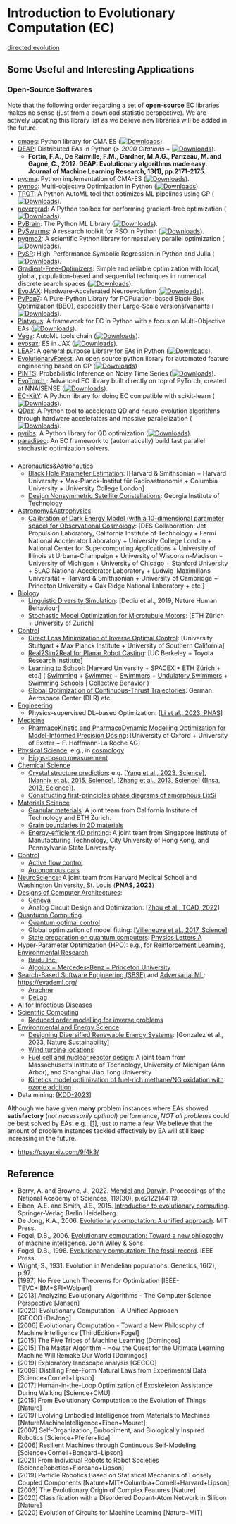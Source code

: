 # Introduction to Evolutionary Computation (EC)

[directed evolution](https://iopscience.iop.org/article/10.1088/2632-2153/accacd)

## Some Useful and Interesting Applications

### Open-Source Softwares

Note that the following order regarding a set of **open-source** EC libraries makes no sense (just from a download statistic perspective). We are actively updating this library list as we believe new libraries will be added in the future.

* [cmaes](https://github.com/CyberAgentAILab/cmaes): Python library for CMA ES ([![Downloads](https://static.pepy.tech/badge/cmaes)](https://pepy.tech/project/cmaes)).
* [DEAP](https://github.com/deap/deap): Distributed EAs in Python (*> 2000 Citations* + [![Downloads](https://static.pepy.tech/badge/deap)](https://pepy.tech/project/deap)).
  * **Fortin, F.A., De Rainville, F.M., Gardner, M.A.G., Parizeau, M. and Gagné, C., 2012. DEAP: Evolutionary algorithms made easy. Journal of Machine Learning Research, 13(1), pp.2171-2175.**
* [pycma](https://github.com/CMA-ES/pycma): Python implementation of CMA-ES ([![Downloads](https://static.pepy.tech/badge/cma)](https://pepy.tech/project/cma)).
* [pymoo](https://github.com/anyoptimization/pymoo): Multi-objective Optimization in Python ([![Downloads](https://static.pepy.tech/badge/pymoo)](https://pepy.tech/project/pymoo)).
* [TPOT](https://github.com/EpistasisLab/tpot): A Python AutoML tool that optimizes ML pipelines using GP ([![Downloads](https://static.pepy.tech/badge/tpot)](https://pepy.tech/project/tpot)).
* [nevergrad](https://github.com/facebookresearch/nevergrad): A Python toolbox for performing gradient-free optimization ([![Downloads](https://static.pepy.tech/badge/nevergrad)](https://pepy.tech/project/nevergrad)).
* [PyBrain](https://github.com/pybrain/pybrain): The Python ML Library ([![Downloads](https://static.pepy.tech/badge/pybrain)](https://pepy.tech/project/pybrain)).
* [PySwarms](https://github.com/ljvmiranda921/pyswarms): A research toolkit for PSO in Python ([![Downloads](https://static.pepy.tech/badge/PySwarms)](https://pepy.tech/project/PySwarms)).
* [pygmo2](https://esa.github.io/pygmo2/): A scientific Python library for massively parallel optimization ([![Downloads](https://static.pepy.tech/badge/pygmo)](https://pepy.tech/project/pygmo)).
* [PySR](https://github.com/MilesCranmer/PySR): High-Performance Symbolic Regression in Python and Julia ([![Downloads](https://static.pepy.tech/badge/PySR)](https://pepy.tech/project/PySR)).
* [Gradient-Free-Optimizers](https://github.com/SimonBlanke/Gradient-Free-Optimizers): Simple and reliable optimization with local, global, population-based and sequential techniques in numerical discrete search spaces ([![Downloads](https://static.pepy.tech/badge/gradient-free-optimizers)](https://pepy.tech/project/gradient-free-optimizers)).
* [EvoJAX](https://github.com/google/evojax): Hardware-Accelerated Neuroevolution ([![Downloads](https://static.pepy.tech/badge/evojax)](https://pepy.tech/project/evojax)).
* [PyPop7](https://github.com/Evolutionary-Intelligence/pypop): A Pure-Python Library for POPulation-based Black-Box Optimization (BBO), especially their Large-Scale versions/variants ([![Downloads](https://static.pepy.tech/badge/pypop7)](https://pepy.tech/project/pypop7)).
* [Platypus](https://github.com/Project-Platypus/Platypus): A framework for EC in Python with a focus on Multi-Objective EAs ([![Downloads](https://static.pepy.tech/badge/platypus)](https://pepy.tech/project/platypus)).
* [Vega](https://github.com/huawei-noah/vega): AutoML tools chain ([![Downloads](https://static.pepy.tech/badge/noah-vega)](https://pepy.tech/project/noah-vega)).
* [evosax](https://github.com/RobertTLange/evosax): ES in JAX ([![Downloads](https://static.pepy.tech/badge/evosax)](https://pepy.tech/project/evosax)).
* [LEAP](https://github.com/AureumChaos/LEAP): A general purpose Library for EAs in Python ([![Downloads](https://static.pepy.tech/badge/leap_ec)](https://pepy.tech/project/leap_ec)).
* [EvolutionaryForest](https://github.com/hengzhe-zhang/EvolutionaryForest): An open source python library for automated feature engineering based on GP ([![Downloads](https://static.pepy.tech/badge/evolutionary_forest)](https://pepy.tech/project/evolutionary_forest))
* [PINTS](https://github.com/pints-team/pints): Probabilistic Inference on Noisy Time Series ([![Downloads](https://static.pepy.tech/badge/pints)](https://pepy.tech/project/pints)).
* [EvoTorch ](https://github.com/nnaisense/evotorch): Advanced EC library built directly on top of PyTorch, created at NNAISENSE ([![Downloads](https://static.pepy.tech/badge/evotorch)](https://pepy.tech/project/evotorch)).
* [EC-KitY](https://www.sciencedirect.com/science/article/pii/S2352711023000778): A Python library for doing EC compatible with scikit-learn ([![Downloads](https://static.pepy.tech/badge/eckity)](https://pepy.tech/project/eckity)).
* [QDax](https://github.com/adaptive-intelligent-robotics/QDax): A Python tool to accelerate QD and neuro-evolution algorithms through hardware accelerators and massive parallelization ([![Downloads](https://static.pepy.tech/badge/qdax)](https://pepy.tech/project/qdax)).
* [pyribs](https://github.com/icaros-usc/pyribs): A Python library for QD optimization ([![Downloads](https://static.pepy.tech/badge/pyribs)](https://pepy.tech/project/pyribs)).
* [paradiseo](https://github.com/nojhan/paradiseo): An EC framework to (automatically) build fast parallel stochastic optimization solvers.

###

* [Aeronautics&Astronautics](https://www.aiaa.org/)
  * [Black Hole Parameter Estimation](https://www.aanda.org/articles/aa/abs/2021/06/aa39745-20/aa39745-20.html): [Harvard & Smithsonian + Harvard University + Max-Planck-Institut für Radioastronomie + Columbia University + University College London]
  * [Design Nonsymmetric Satellite Constellations](https://arc.aiaa.org/doi/full/10.2514/1.A35515): Georgia Institute of Technology
* [Astronomy&Astrophysics]()
  * [Calibration of Dark Energy Model (with a 10-dimensional parameter space) for Observational Cosmology](https://www.aanda.org/articles/aa/full_html/2021/12/aa41744-21/aa41744-21.html): [DES Collaboration: Jet Propulsion Laboratory, California Institute of Technology + Fermi National Accelerator Laboratory + University College London + National Center for Supercomputing Applications + University of Illinois at Urbana-Champaign + University of Wisconsin-Madison + University of Michigan + University of Chicago + Stanford University + SLAC National Accelerator Laboratory + Ludwig-Maximilians-Universität + Harvard & Smithsonian + University of Cambridge + Princeton University + Oak Ridge National Laboratory + etc.]
* [Biology]()
  * [Linguistic Diversity Simulation](https://www.nature.com/articles/s41562-019-0663-x): [Dediu et al., 2019, Nature Human Behaviour]
  * [Stochastic Model Optimization for Microtubule Motors](https://journals.plos.org/ploscompbiol/article?id=10.1371/journal.pcbi.1000623): [ETH Zürich + University of Zurich]
* [Control]()
  * [Direct Loss Minimization of Inverse Optimal Control](https://roboticsproceedings.org/rss11/p13.pdf): [University Stuttgart + Max Planck Institute + University of Southern California]
  * [Real2Sim2Real for Planar Robot Casting](https://ieeexplore.ieee.org/document/9811651): [UC Berkeley + Toyota Research Institute]
  * [Learning to School](https://www.cambridge.org/core/journals/journal-of-fluid-mechanics/article/learning-to-school-in-the-presence-of-hydrodynamic-interactions/22EE6D99862DB3F3882F287361C8E16A): [Harvard University + SPACEX + ETH Zürich + etc.] ( [Swimming](https://journals.biologists.com/jeb/article/209/24/4841/16413/Simulations-of-optimized-anguilliform-swimming) + [Swimmer](https://www.cambridge.org/core/journals/journal-of-fluid-mechanics/article/cstart-optimal-start-of-larval-fish/1D69338D18E0748C24D9B0B07D0C233A) + [Swimmers](https://www.cambridge.org/core/journals/journal-of-fluid-mechanics/article/optimal-shapes-for-anguilliform-swimmers-at-intermediate-reynolds-numbers/82B0F4B119815A9AB0508E67A582A285) + [Undulatory Swimmers](https://www.cambridge.org/core/journals/journal-of-fluid-mechanics/article/optimal-morphokinematics-for-undulatory-swimmers-at-intermediate-reynolds-numbers/A89113257A5A14C1C67331EA7922EF7B) + [Swimming Schools](https://cse-lab.seas.harvard.edu/publications/evolutionary-optimization-scalar-transport-cylinder-arrays-multigpumulticore) | [Collective Behavior](https://arxiv.org/abs/2305.10548) )
  * [Global Optimization of Continuous-Thrust Trajectories](https://link.springer.com/chapter/10.1007/978-3-030-10501-3_2): German Aerospace Center (DLR) etc.
* [Engineering]()
  * Physics-supervised DL–based Optimization: [[Li et al., 2023, PNAS]](https://www.pnas.org/doi/abs/10.1073/pnas.2309062120)
* [Medicine]()
  * [PharmacoKinetic and PharmacoDynamic Modelling Optimization for Model-Informed Precision Dosing](https://www.biorxiv.org/content/10.1101/2023.07.31.551404v1): [University of Oxford + University of Exeter +  F. Hoffmann-La Roche AG]
* [Physical Science](): e.g., in [cosmology](https://journals.aps.org/prd/abstract/10.1103/PhysRevD.107.043509)
  * [Higgs-boson measurement](https://arxiv.org/pdf/2303.12018.pdf)
* [Chemical Science]()
  * [Crystal structure prediction](https://pubs.aip.org/aip/jcp/article-abstract/124/24/244704/567275/Crystal-structure-prediction-using-ab-initio): e.g. [[Yang et al., 2023, Science]](https://www.science.org/doi/full/10.1126/science.abm5134), [[Mannix et al., 2015, Science]](https://www.science.org/doi/full/10.1126/science.aad1080), [[Zhang et al., 2013, Science]](https://www.science.org/doi/10.1126/science.1244989) [([Insa, 2013, Science])](https://www.science.org/doi/10.1126/science.1247699).
  * [Constructing first-principles phase diagrams of amorphous LixSi](https://pubs.aip.org/aip/jcp/article/148/24/241711/960040)
* [Materials Science]()
  * [Granular materials](https://link.springer.com/article/10.1007/s10035-022-01282-y): A joint team from California Institute of Technology and ETH Zurich.
  * [Grain boundaries in 2D materials](https://pubs.acs.org/doi/full/10.1021/acsami.3c01161)
  * [Energy-efficient 4D printing](https://onlinelibrary.wiley.com/doi/10.1002/advs.202206607): A joint team from Singapore Institute of Manufacturing Technology, City University of Hong Kong, and Pennsylvania State University.
* [Control](https://evotorch.ai/)
  * [Active flow control](https://www.cambridge.org/core/journals/journal-of-fluid-mechanics/article/abs/comparative-analysis-of-machine-learning-methods-for-active-flow-control/DF06699ACFFCCD1B5778ED63DFDADCFF)
  * [Autonomous cars](https://www.sciencedirect.com/science/article/pii/S0743731522002507)
* [NeuroScience](https://www.pnas.org/doi/abs/10.1073/pnas.2213034120): A joint team from Harvard Medical School and Washington University, St. Louis (**PNAS, 2023**)
* [Designs of Computer Architectures](https://dl.acm.org/doi/10.1145/3579371.3589049):
  * [Geneva](https://link.springer.com/article/10.1007/s41781-023-00098-6)
  * Analog Circuit Design and Optimization: [[Zhou et al., TCAD, 2022]](https://ieeexplore.ieee.org/document/9756017)
* [Quantumn Computing]()
  * [Quantum optimal control](https://www.sciencedirect.com/science/article/pii/S0010465523001273)
  * Global optimization of model fitting: [[Villeneuve et al., 2017, Science]](https://www.science.org/doi/full/10.1126/science.aam8393)
  * [State preparation on quantum computers](https://www.nature.com/articles/s41598-023-37767-w): [Physics Letters A](https://www.sciencedirect.com/science/article/pii/S0375960123002402)
* Hyper-Parameter Optimization (HPO): e.g., for [Reinforcement Learning](https://openreview.net/forum?id=0Vm8Ghcxmp), [Environmental Research](https://pubs.acs.org/doi/full/10.1021/acs.est.3c00026)
  * [Baidu Inc.](https://assets.researchsquare.com/files/rs-2408527/v1_covered.pdf?c=1673942367)
  * [Algolux + Mercedes-Benz + Princeton University](https://openaccess.thecvf.com/content/CVPR2023/papers/Goudreault_LiDAR-in-the-Loop_Hyperparameter_Optimization_CVPR_2023_paper.pdf)
* [Search-Based Software Engineering (SBSE)](https://dl.acm.org/doi/abs/10.1145/3514233) and [Adversarial ML](https://dl.acm.org/doi/10.1145/3134599): https://evademl.org/
  * [Arachne](https://dl.acm.org/doi/10.1145/3563210)
  * [DeLag](https://ieeexplore.ieee.org/abstract/document/10098585)
* [AI for Infectious Diseases](https://www.science.org/doi/full/10.1126/science.adh1114)
* [Scientific Computing]()
  * [Reduced order modelling for inverse problems](https://link.springer.com/article/10.1007/s10915-023-02142-4)
* [Environmental and Energy Science]()
  * [Designing Diversified Renewable Energy Systems](https://www.nature.com/articles/s41893-022-01033-0): [Gonzalez et al., 2023, Nature Sustainability]
  * [Wind turbine locations](https://www.sciencedirect.com/science/article/pii/S1462901123000497)
  * [Fuel cell and nuclear reactor design](https://www.sciencedirect.com/science/article/pii/S0029549323002728): A joint team from Massachusetts Institute of Technology, University of Michigan (Ann Arbor), and  Shanghai Jiao Tong University
  * [Kinetics model optimization of fuel-rich methane/NG oxidation with ozone addition](https://www.sciencedirect.com/science/article/pii/S2666352X23000468)
* Data mining: [[KDD-2023]](https://dl.acm.org/doi/10.1145/3580305.3599253)

Although we have given **many** problem instances where EAs showed **satisfactory** (*not necessarily optimal*) performance, *NOT all problems* could be best solved by EAs: e.g., [[1]](https://www.sciencedirect.com/science/article/pii/S2590238522006622), just to name a few. We believe that the amount of problem instances tackled effectively by EA will still keep increasing in the future.

* https://psyarxiv.com/9f4k3/

## Reference

* Berry, A. and Browne, J., 2022. [Mendel and Darwin](https://www.pnas.org/doi/abs/10.1073/pnas.2122144119). Proceedings of the National Academy of Sciences, 119(30), p.e2122144119.
* Eiben, A.E. and Smith, J.E., 2015. [Introduction to evolutionary computing](https://link.springer.com/book/10.1007/978-3-662-44874-8). Springer-Verlag Berlin Heidelberg.
* De Jong, K.A., 2006. [Evolutionary computation: A unified approach](https://mitpress.mit.edu/9780262529600/evolutionary-computation/). MIT Press.
* Fogel, D.B., 2006. [Evolutionary computation: Toward a new philosophy of machine intelligence](https://www.wiley.com/en-us/Evolutionary+Computation%3A+Toward+a+New+Philosophy+of+Machine+Intelligence%2C+3rd+Edition-p-9780471669517). John Wiley & Sons.
* Fogel, D.B., 1998. [Evolutionary computation: The fossil record](https://ieeexplore.ieee.org/book/5263042). IEEE Press.
* Wright, S., 1931. Evolution in Mendelian populations. Genetics, 16(2), p.97.
* [1997] No Free Lunch Theorems for Optimization [IEEE-TEVC+IBM+SFI+Wolpert]
* [2013] Analyzing Evolutionary Algorithms - The Computer Science Perspective [Jansen]
* [2020] Evolutionary Computation - A Unified Approach [GECCO+DeJong]
* [2006] Evolutionary Computation - Toward a New Philosophy of Machine Intelligence [ThirdEdition+Fogel]
* [2015] The Five Tribes of Machine Learning [Domingos]
* [2015] The Master Algorithm - How the Quest for the Ultimate Learning Machine Will Remake Our World [Domingos]
* [2019] Exploratory landscape analysis [GECCO]
* [2009] Distilling Free-Form Natural Laws from Experimental Data [Science+Cornell+Lipson]
* [2017] Human-in-the-Loop Optimization of Exoskeleton Assistance During Walking [Science+CMU]
* [2015] From Evolutionary Computation to the Evolution of Things [Nature]
* [2019] Evolving Embodied Intelligence from Materials to Machines [NatureMachineIntelligence+Eiben+Mouret]
* [2007] Self-Organization, Embodiment, and Biologically Inspired Robotics [Science+Pfeifer+Iida]
* [2006] Resilient Machines through Continuous Self-Modeling [Science+Cornell+Bongard+Lipson]
* [2021] From Individual Robots to Robot Societies [ScienceRobotics+Floreano+Lipson]
* [2019] Particle Robotics Based on Statistical Mechanics of Loosely Coupled Components [Nature+MIT+Columbia+Cornell+Harvard+Lipson]
* [2003] The Evolutionary Origin of Complex Features [Nature]
* [2020] Classification with a Disordered Dopant-Atom Network in Silicon [Nature]
* [2020] Evolution of Circuits for Machine Learning [Nature+MIT]
